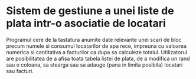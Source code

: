 # Sistem de gestiune a unei liste de plata intr-o asociatie de locatari
   Programul cere de la tastatura anumite date relevante unei scari de bloc precum numele si consumul locatarilor de apa rece,
impreuna cu valoarea numerica si cantitativa a facturilor ca dupa sa calculeze totalul. Utilizatorul are posibilitatea de a
afisa toata tabela listei de plata, de a modifica un rand sau o coloana, sa stearga sau sa adauge (pana in limita posibila)
locatari sau facturi.
